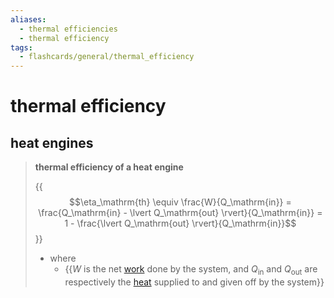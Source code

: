 ```yaml
---
aliases:
  - thermal efficiencies
  - thermal efficiency
tags:
  - flashcards/general/thermal_efficiency
---
```


# thermal efficiency

## heat engines

> __thermal efficiency of a heat engine__
>
> {{$$\eta_\mathrm{th} \equiv \frac{W}{Q_\mathrm{in}} = \frac{Q_\mathrm{in} - \lvert Q_\mathrm{out} \rvert}{Q_\mathrm{in}} = 1 - \frac{\lvert Q_\mathrm{out} \rvert}{Q_\mathrm{in}}$$}}
>
> - where
>     - {{$W$ is the net [work](work%20(physics).md) done by the system, and $Q_\mathrm{in}$ and $Q_\mathrm{out}$ are respectively the [heat](heat.md) supplied to and given off by the system}}
